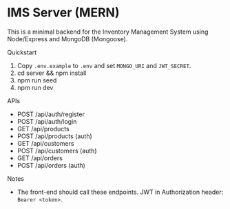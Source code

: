 # IMS Server (MERN)

This is a minimal backend for the Inventory Management System using Node/Express and MongoDB (Mongoose).

Quickstart

1. Copy `.env.example` to `.env` and set `MONGO_URI` and `JWT_SECRET`.
2. cd server && npm install
3. npm run seed
4. npm run dev

APIs

- POST /api/auth/register
- POST /api/auth/login
- GET /api/products
- POST /api/products (auth)
- GET /api/customers
- POST /api/customers (auth)
- GET /api/orders
- POST /api/orders (auth)

Notes

- The front-end should call these endpoints. JWT in Authorization header: `Bearer <token>`.
